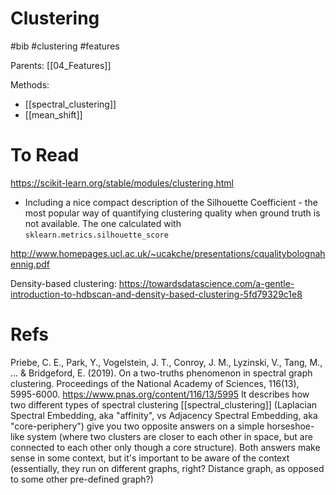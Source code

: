 # Clustering

#bib #clustering #features

Parents: [[04_Features]]

Methods:
* [[spectral_clustering]]
* [[mean_shift]]

# To Read

https://scikit-learn.org/stable/modules/clustering.html
* Including a nice compact description of the Silhouette Coefficient - the most popular way of quantifying clustering quality when ground truth is not available. The one calculated with `sklearn.metrics.silhouette_score`

http://www.homepages.ucl.ac.uk/~ucakche/presentations/cqualitybolognahennig.pdf

Density-based clustering:
https://towardsdatascience.com/a-gentle-introduction-to-hdbscan-and-density-based-clustering-5fd79329c1e8

# Refs

Priebe, C. E., Park, Y., Vogelstein, J. T., Conroy, J. M., Lyzinski, V., Tang, M., ... & Bridgeford, E. (2019). On a two-truths phenomenon in spectral graph clustering. Proceedings of the National Academy of Sciences, 116(13), 5995-6000. https://www.pnas.org/content/116/13/5995
It describes how two different types of spectral clustering [[spectral_clustering]] (Laplacian Spectral Embedding, aka "affinity", vs Adjacency Spectral Embedding, aka "core-periphery") give you two opposite answers on a simple horseshoe-like system (where two clusters are closer to each other in space, but are connected to each other only though a core structure). Both answers make sense in some context, but it's important to be aware of the context (essentially, they run on different graphs, right? Distance graph, as opposed to some other pre-defined graph?)